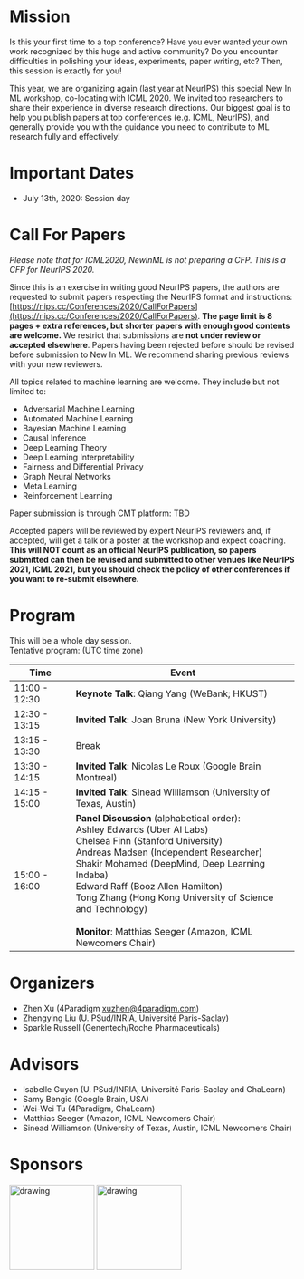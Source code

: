 # Mission

Is this your first time to a top conference? Have you ever wanted your own work recognized by this huge and active community? Do you encounter difficulties in polishing your ideas, experiments, paper writing, etc? Then, this session is exactly for you!

This year, we are organizing again (last year at NeurIPS) this special New In ML workshop, co-locating with ICML 2020. We invited top  researchers to share their experience in diverse research directions. Our biggest goal is to help you publish papers at top conferences (e.g. ICML, NeurIPS), and generally provide you with the guidance you need to contribute to ML research fully and effectively!  

# Important Dates

- July 13th, 2020: Session day


# Call For Papers

*Please note that for ICML2020, NewInML is not preparing a CFP. This is a CFP for NeurIPS 2020.*

Since this is an exercise in writing good NeurIPS papers, the authors are requested to submit papers respecting the NeurIPS format and instructions: [https://nips.cc/Conferences/2020/CallForPapers](https://nips.cc/Conferences/2020/CallForPapers). **The page limit is 8 pages + extra references, but shorter papers with enough good contents are welcome.** We restrict that submissions are **not under review or accepted elsewhere**. Papers having been rejected before should be revised before submission to New In ML. We recommend sharing previous reviews with your new reviewers.

All topics related to machine learning are welcome. They include but not limited to:
- Adversarial Machine Learning
- Automated Machine Learning
- Bayesian Machine Learning
- Causal Inference
- Deep Learning Theory
- Deep Learning Interpretability
- Fairness and Differential Privacy
- Graph Neural Networks
- Meta Learning
- Reinforcement Learning


Paper submission is through CMT platform: TBD

Accepted papers will be reviewed by expert NeurIPS reviewers and, if accepted, will get a talk or a poster at the workshop and expect coaching. <b> This will NOT count as an official NeurIPS publication, so papers submitted can then be revised and submitted to other venues like NeurIPS 2021, ICML 2021, but you should check the policy of other conferences if you want to re-submit elsewhere.</b>


# Program

This will be a whole day session. <br>
Tentative program: (UTC time zone)

|**Time** | **Event**|
|-|--------------------------------------------------|
|11:00 - 12:30| **Keynote Talk**: Qiang Yang (WeBank; HKUST)|
|12:30 - 13:15| **Invited Talk**: Joan Bruna (New York University)|
|13:15 - 13:30| Break|
|13:30 - 14:15| **Invited Talk**: Nicolas Le Roux (Google Brain Montreal)|
|14:15 - 15:00| **Invited Talk**: Sinead Williamson (University of Texas, Austin)|
|15:00 - 16:00| **Panel Discussion** (alphabetical order): <br> Ashley Edwards (Uber AI Labs) <br> Chelsea Finn (Stanford University) <br> Andreas Madsen (Independent Researcher) <br> Shakir Mohamed (DeepMind, Deep Learning Indaba) <br> Edward Raff (Booz Allen Hamilton) <br> Tong Zhang (Hong Kong University of Science and Technology) <br><br>**Monitor**: Matthias Seeger (Amazon, ICML Newcomers Chair)|

# Organizers

* Zhen Xu (4Paradigm [xuzhen@4paradigm.com](xuzhen@4paradigm.com))
* Zhengying Liu (U. PSud/INRIA, Université Paris-Saclay)
* Sparkle Russell (Genentech/Roche Pharmaceuticals)

# Advisors

* Isabelle Guyon (U. PSud/INRIA, Université Paris-Saclay and ChaLearn)
* Samy Bengio (Google Brain, USA)
* Wei-Wei Tu (4Paradigm, ChaLearn)
* Matthias Seeger (Amazon, ICML Newcomers Chair)
* Sinead Williamson (University of Texas, Austin, ICML Newcomers Chair)

# Sponsors

<img src="http://ccc.inaoep.mx/~hugojair/imgs/4p.png" alt="drawing" width="150"/>
<img src="http://sunai.uoc.edu/chalearnLAP/img/ChalearnLogo.png" alt="drawing" width="150"/>
